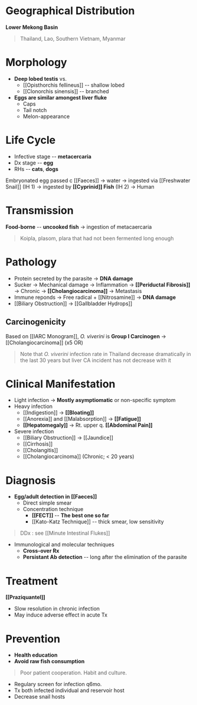 # Geographical Distribution
**Lower Mekong Basin**
> Thailand, Lao, Southern Vietnam, Myanmar

# Morphology
- **Deep lobed testis** vs. 
	- [[Opisthorchis fellineus]] -- shallow lobed
	- [[Clonorchis sinensis]] -- branched
- **Eggs are similar amongest liver fluke**
	- Caps
	- Tail notch
	- Melon-appearance

# Life Cycle
- Infective stage -- **metacercaria**
- Dx stage -- **egg**
- RHs -- **cats**, **dogs**

Embryonated egg passed c [[Faeces]] -> water -> ingested via [[Freshwater Snail]] (IH 1) -> ingested by **[[Cyprinid]] Fish** (IH 2) -> Human

# Transmission
**Food-borne** -- **uncooked fish** -> ingestion of metacaercaria
> Koipla, plasom, plara that had not been fermented long enough

# Pathology
- Protein secreted by the parasite -> **DNA damage**
- Sucker -> Mechanical damage -> Inflammation -> **[[Periductal Fibrosis]]** -> Chronic -> **[[Cholangiocarcinoma]]** -> Metastasis
- Immune reponds -> Free radical + [[Nitrosamine]] -> **DNA damage**
- [[Biliary Obstruction]] -> [[Gallbladder Hydrops]]

## Carcinogenicity
Based on [[IARC Monogram]], *O. viverini* is **Group I Carcinogen** -> [[Cholangiocarcinoma]] (x5 OR)
> Note that *O. viverini* infection rate in Thailand decrease dramatically in the last 30 years but liver CA incident has not decrease with it

# Clinical Manifestation
- Light infection -> **Mostly asymptiomatic** or non-specific symptom
- Heavy infection
	- [[Indigestion]] -> **[[Bloating]]**
	- [[Anorexia]] and [[Malabsorption]] -> **[[Fatigue]]**
	- **[[Hepatomegaly]]** -> Rt. upper q. **[[Abdominal Pain]]** 
- Severe infection
	- [[Biliary Obstruction]] -> [[Jaundice]]
	- [[Cirrhosis]]
	- [[Cholangitis]]
	- [[Cholangiocarcinoma]] (Chronic; < 20 years)

# Diagnosis
- **Egg/adult detection in [[Faeces]]** 
	- Direct simple smear
	- Concentration technique
		- **[[FECT]]** -- **The best one so far**
		- [[Kato-Katz Technique]] -- thick smear, low sensitivity
> DDx : see [[Minute Intestinal Flukes]]
- Immunological and molecular techniques
	- **Cross-over Rx**
	- **Persistant Ab detection** -- long after the elimination of the parasite

# Treatment
**[[Praziquantel]]**
- Slow resolution in chronic infection
- May induce adverse effect in acute Tx

# Prevention
- **Health education**
- **Avoid raw fish consumption**
> Poor patient cooperation. Habit and culture.
- Regulary screen for infection q6mo.
- Tx both infected individual and reservoir host
- Decrease snail hosts